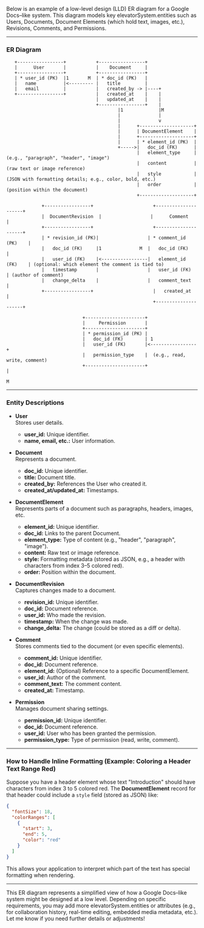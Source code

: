 Below is an example of a low-level design (LLD) ER diagram for a Google Docs–like system. This diagram models key elevatorSystem.entities such as Users, Documents, Document Elements (which hold text, images, etc.), Revisions, Comments, and Permissions.

---

### **ER Diagram**

```plaintext
   +-----------------+           +-----------------+
   |      User       |           |    Document     |
   +-----------------+           +-----------------+
   | * user_id (PK)  |1       M  | * doc_id (PK)   |
   |   name          |<--------- |   title         |
   |   email         |           |   created_by -> |----+
   +-----------------+           |   created_at    |    |
                                 |   updated_at    |    |
                                 +-----------------+    |
                                         |1             |M
                                         |              |
                                         |              v
                                         |      +--------------------+
                                         |      | DocumentElement    |
                                         |      +--------------------+
                                         |      | * element_id (PK)  |
                                         +----->|   doc_id (FK)      |
                                                |   element_type     |  (e.g., "paragraph", "header", "image")
                                                |   content          |  (raw text or image reference)
                                                |   style            |  (JSON with formatting details; e.g., color, bold, etc.)
                                                |   order            |  (position within the document)
                                                +--------------------+

             +-----------------+                      +---------------------+
             |  DocumentRevision  |                  |      Comment        |
             +-----------------+                      +---------------------+
             | * revision_id (PK)|                  | * comment_id (PK)    |
             |   doc_id (FK)     |1              M  |   doc_id (FK)        |
             |   user_id (FK)    |<-----------------|   element_id (FK)    | (optional: which element the comment is tied to)
             |   timestamp       |                  |   user_id (FK)       | (author of comment)
             |   change_delta    |                  |   comment_text       |
             +-----------------+                      |   created_at         |
                                                      +---------------------+

                            +----------------------+
                            |     Permission       |
                            +----------------------+
                            | * permission_id (PK) |
                            |   doc_id (FK)        | 1
                            |   user_id (FK)       |<-----------------+
                            |   permission_type    |  (e.g., read, write, comment)
                            +----------------------+                  |
                                                                      M
```

---

### **Entity Descriptions**

- **User**  
  Stores user details.
    - **user_id:** Unique identifier.
    - **name, email, etc.:** User information.

- **Document**  
  Represents a document.
    - **doc_id:** Unique identifier.
    - **title:** Document title.
    - **created_by:** References the User who created it.
    - **created_at/updated_at:** Timestamps.

- **DocumentElement**  
  Represents parts of a document such as paragraphs, headers, images, etc.
    - **element_id:** Unique identifier.
    - **doc_id:** Links to the parent Document.
    - **element_type:** Type of content (e.g., "header", "paragraph", "image").
    - **content:** Raw text or image reference.
    - **style:** Formatting metadata (stored as JSON, e.g., a header with characters from index 3–5 colored red).
    - **order:** Position within the document.

- **DocumentRevision**  
  Captures changes made to a document.
    - **revision_id:** Unique identifier.
    - **doc_id:** Document reference.
    - **user_id:** Who made the revision.
    - **timestamp:** When the change was made.
    - **change_delta:** The change (could be stored as a diff or delta).

- **Comment**  
  Stores comments tied to the document (or even specific elements).
    - **comment_id:** Unique identifier.
    - **doc_id:** Document reference.
    - **element_id:** (Optional) Reference to a specific DocumentElement.
    - **user_id:** Author of the comment.
    - **comment_text:** The comment content.
    - **created_at:** Timestamp.

- **Permission**  
  Manages document sharing settings.
    - **permission_id:** Unique identifier.
    - **doc_id:** Document reference.
    - **user_id:** User who has been granted the permission.
    - **permission_type:** Type of permission (read, write, comment).

---

### **How to Handle Inline Formatting (Example: Coloring a Header Text Range Red)**

Suppose you have a header element whose text "Introduction" should have characters from index 3 to 5 colored red. The **DocumentElement** record for that header could include a `style` field (stored as JSON) like:

```json
{
  "fontSize": 18,
  "colorRanges": [
    {
      "start": 3,
      "end": 5,
      "color": "red"
    }
  ]
}
```

This allows your application to interpret which part of the text has special formatting when rendering.

---

This ER diagram represents a simplified view of how a Google Docs–like system might be designed at a low level. Depending on specific requirements, you may add more elevatorSystem.entities or attributes (e.g., for collaboration history, real-time editing, embedded media metadata, etc.). Let me know if you need further details or adjustments!